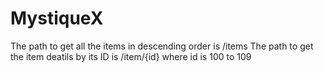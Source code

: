 # MystiqueX
The path  to get all the items in descending order is /items
The path to get the item deatils by its ID is /item/{id}
where id is 100 to 109

